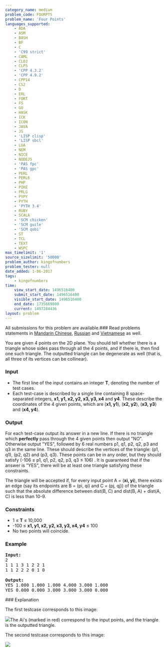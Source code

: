```yaml
---
category_name: medium
problem_code: FOURPTS
problem_name: 'Four Points'
languages_supported:
    - ADA
    - ASM
    - BASH
    - BF
    - C
    - 'C99 strict'
    - CAML
    - CLOJ
    - CLPS
    - 'CPP 4.3.2'
    - 'CPP 4.9.2'
    - CPP14
    - CS2
    - D
    - ERL
    - FORT
    - FS
    - GO
    - HASK
    - ICK
    - ICON
    - JAVA
    - JS
    - 'LISP clisp'
    - 'LISP sbcl'
    - LUA
    - NEM
    - NICE
    - NODEJS
    - 'PAS fpc'
    - 'PAS gpc'
    - PERL
    - PERL6
    - PHP
    - PIKE
    - PRLG
    - PYPY
    - PYTH
    - 'PYTH 3.4'
    - RUBY
    - SCALA
    - 'SCM chicken'
    - 'SCM guile'
    - 'SCM qobi'
    - ST
    - TCL
    - TEXT
    - WSPC
max_timelimit: '1'
source_sizelimit: '50000'
problem_author: kingofnumbers
problem_tester: null
date_added: 1-06-2017
tags:
    - kingofnumbers
time:
    view_start_date: 1496516400
    submit_start_date: 1496516400
    visible_start_date: 1496516400
    end_date: 1735669800
    current: 1497284436
layout: problem
---
```

All submissions for this problem are available.### Read problems statements in [Mandarin Chinese](http://www.codechef.com/download/translated/SNCKEL17/mandarin/FOURPTS.pdf), [Russian](http://www.codechef.com/download/translated/SNCKEL17/russian/FOURPTS.pdf) and [Vietnamese](http://www.codechef.com/download/translated/SNCKEL17/vietnamese/FOURPTS.pdf) as well.

You are given 4 points on the 2D plane. You should tell whether there is a triangle whose sides pass through all the 4 points, and if there is, then find one such triangle. The outputted triangle can be degenerate as well (that is, all three of its vertices can be collinear).

### Input

- The first line of the input contains an integer **T**, denoting the number of test cases.
- Each test-case is described by a single line containing 8 space-separated integers, **x1, y1, x2, y2, x3, y3, x4** and **y4**. These describe the coordinates of the 4 given points, which are (**x1, y1**), (**x2, y2**), (**x3, y3**) and (**x4, y4**).

### Output

For each test-case output its answer in a new line. If there is no triangle which **perfectly** pass through the 4 given points then output "NO". Otherwise output "YES", followed by 6 real numbers p1, q1, p2, q2, p3 and q3 in the same line. These should describe the vertices of the triangle: (p1, q1), (p2, q2) and (p3, q3). These points can be in any order, but they should satisfy (-106 ≤ p1, q1, p2, q2, p3, q3 ≤ 106) . It is guaranteed that if the answer is "YES", there will be at least one triangle satisfying these constraints.

The triangle will be accepted if, for every input point A = (**xi, yi**), there exists an edge (say its endpoints are B = (pi, qi) and C = (pj, qj)) of the triangle such that the absolute difference between dist(B, C) and dist(B, A) + dist(A, C) is less than 10-9.

### Constraints

- 1 ≤ **T** ≤ 10,000
- -100 ≤ **x1, y1, x2, y2, x3, y3, x4, y4** ≤ 100
- No two points will coincide.

### Example

<pre><b>Input:</b>
2
1 1 1 3 1 2 2 1
1 1 2 2 2 0 1 0

<b>Output:</b>
YES 1.000 1.000 1.000 4.000 3.000 1.000
YES 0.000 0.000 3.000 3.000 3.000 0.000
</pre>### Explanation

The first testcase corresponds to this image:

![](https://codechef_shared.s3.amazonaws.com/download/upload/SNCKEL17/fourpts1.png)The Ai's (marked in red) correspond to the input points, and the triangle is the outputted triangle.

The second testcase corresponds to this image:

![](https://codechef_shared.s3.amazonaws.com/download/upload/SNCKEL17/fourpts2.png)
